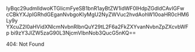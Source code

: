 IyBqc29udmlldwoKTGlicmFyeSB1bnR1ayBtZW1idWF0IHdpZGdldCAvIGFw
cCBkYXJpIGRhdGEganNvbgoKIyMgU2NyZWVuc2hvdAohW10oaHR0cHM6Ly9y
YXcuZ2l0aHVidXNlcmNvbnRlbnQuY29tL2F6a2FkZXYvanNvbnZpZXcvbWFp
bi9zY3JlZW5zaG90L3NjcmVlbnNob3QucG5nKQ==

<!-- START GLOBAL CORPORATION -->
404: Not Found
<!-- END GLOBAL CORPORATION -->